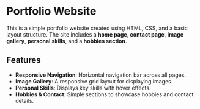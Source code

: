 # Portfolio Website

This is a simple portfolio website created using HTML, CSS, and a basic layout structure. The site includes a **home page**, **contact page**, **image gallery**, **personal skills**, and a **hobbies section**.

## Features

- **Responsive Navigation**: Horizontal navigation bar across all pages.
- **Image Gallery**: A responsive grid layout for displaying images.
- **Personal Skills**: Displays key skills with hover effects.
- **Hobbies & Contact**: Simple sections to showcase hobbies and contact details.
